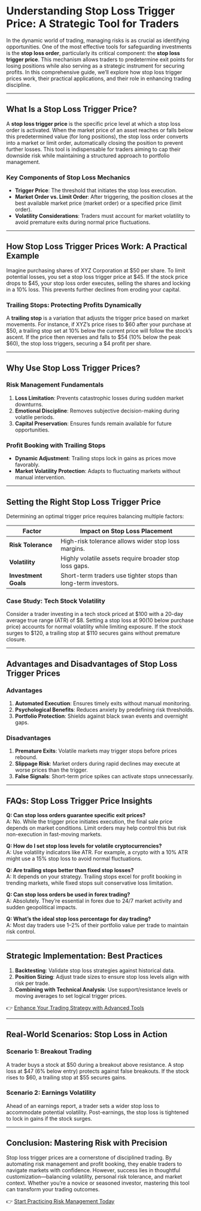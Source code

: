 # Understanding Stop Loss Trigger Price: A Strategic Tool for Traders

In the dynamic world of trading, managing risks is as crucial as identifying opportunities. One of the most effective tools for safeguarding investments is the **stop loss order**, particularly its critical component: the **stop loss trigger price**. This mechanism allows traders to predetermine exit points for losing positions while also serving as a strategic instrument for securing profits. In this comprehensive guide, we’ll explore how stop loss trigger prices work, their practical applications, and their role in enhancing trading discipline.

---

## What Is a Stop Loss Trigger Price?

A **stop loss trigger price** is the specific price level at which a stop loss order is activated. When the market price of an asset reaches or falls below this predetermined value (for long positions), the stop loss order converts into a market or limit order, automatically closing the position to prevent further losses. This tool is indispensable for traders aiming to cap their downside risk while maintaining a structured approach to portfolio management.

### Key Components of Stop Loss Mechanics
- **Trigger Price**: The threshold that initiates the stop loss execution.
- **Market Order vs. Limit Order**: After triggering, the position closes at the best available market price (market order) or a specified price (limit order).
- **Volatility Considerations**: Traders must account for market volatility to avoid premature exits during normal price fluctuations.

---

## How Stop Loss Trigger Prices Work: A Practical Example

Imagine purchasing shares of XYZ Corporation at $50 per share. To limit potential losses, you set a stop loss trigger price at $45. If the stock price drops to $45, your stop loss order executes, selling the shares and locking in a 10% loss. This prevents further declines from eroding your capital.

### Trailing Stops: Protecting Profits Dynamically

A **trailing stop** is a variation that adjusts the trigger price based on market movements. For instance, if XYZ’s price rises to $60 after your purchase at $50, a trailing stop set at 10% below the current price will follow the stock’s ascent. If the price then reverses and falls to $54 (10% below the peak $60), the stop loss triggers, securing a $4 profit per share.

---

## Why Use Stop Loss Trigger Prices?

### Risk Management Fundamentals
1. **Loss Limitation**: Prevents catastrophic losses during sudden market downturns.
2. **Emotional Discipline**: Removes subjective decision-making during volatile periods.
3. **Capital Preservation**: Ensures funds remain available for future opportunities.

### Profit Booking with Trailing Stops
- **Dynamic Adjustment**: Trailing stops lock in gains as prices move favorably.
- **Market Volatility Protection**: Adapts to fluctuating markets without manual intervention.

---

## Setting the Right Stop Loss Trigger Price

Determining an optimal trigger price requires balancing multiple factors:

| Factor                | Impact on Stop Loss Placement                          |
|-----------------------|---------------------------------------------------------|
| **Risk Tolerance**    | High-risk tolerance allows wider stop loss margins.     |
| **Volatility**        | Highly volatile assets require broader stop loss gaps.  |
| **Investment Goals**  | Short-term traders use tighter stops than long-term investors. |

### Case Study: Tech Stock Volatility
Consider a trader investing in a tech stock priced at $100 with a 20-day average true range (ATR) of $8. Setting a stop loss at $90 ($10 below purchase price) accounts for normal volatility while limiting exposure. If the stock surges to $120, a trailing stop at $110 secures gains without premature closure.

---

## Advantages and Disadvantages of Stop Loss Trigger Prices

### Advantages
1. **Automated Execution**: Ensures timely exits without manual monitoring.
2. **Psychological Benefits**: Reduces anxiety by predefining risk thresholds.
3. **Portfolio Protection**: Shields against black swan events and overnight gaps.

### Disadvantages
1. **Premature Exits**: Volatile markets may trigger stops before prices rebound.
2. **Slippage Risk**: Market orders during rapid declines may execute at worse prices than the trigger.
3. **False Signals**: Short-term price spikes can activate stops unnecessarily.

---

## FAQs: Stop Loss Trigger Price Insights

**Q: Can stop loss orders guarantee specific exit prices?**  
A: No. While the trigger price initiates execution, the final sale price depends on market conditions. Limit orders may help control this but risk non-execution in fast-moving markets.

**Q: How do I set stop loss levels for volatile cryptocurrencies?**  
A: Use volatility indicators like ATR. For example, a crypto with a 10% ATR might use a 15% stop loss to avoid normal fluctuations.

**Q: Are trailing stops better than fixed stop losses?**  
A: It depends on your strategy. Trailing stops excel for profit booking in trending markets, while fixed stops suit conservative loss limitation.

**Q: Can stop loss orders be used in forex trading?**  
A: Absolutely. They’re essential in forex due to 24/7 market activity and sudden geopolitical impacts.

**Q: What’s the ideal stop loss percentage for day trading?**  
A: Most day traders use 1–2% of their portfolio value per trade to maintain risk control.

---

## Strategic Implementation: Best Practices

1. **Backtesting**: Validate stop loss strategies against historical data.
2. **Position Sizing**: Adjust trade sizes to ensure stop loss levels align with risk per trade.
3. **Combining with Technical Analysis**: Use support/resistance levels or moving averages to set logical trigger prices.

👉 [Enhance Your Trading Strategy with Advanced Tools](https://bit.ly/okx-bonus)

---

## Real-World Scenarios: Stop Loss in Action

### Scenario 1: Breakout Trading
A trader buys a stock at $50 during a breakout above resistance. A stop loss at $47 (6% below entry) protects against false breakouts. If the stock rises to $60, a trailing stop at $55 secures gains.

### Scenario 2: Earnings Volatility
Ahead of an earnings report, a trader sets a wider stop loss to accommodate potential volatility. Post-earnings, the stop loss is tightened to lock in gains if the stock surges.

---

## Conclusion: Mastering Risk with Precision

Stop loss trigger prices are a cornerstone of disciplined trading. By automating risk management and profit booking, they enable traders to navigate markets with confidence. However, success lies in thoughtful customization—balancing volatility, personal risk tolerance, and market context. Whether you’re a novice or seasoned investor, mastering this tool can transform your trading outcomes.

👉 [Start Practicing Risk Management Today](https://bit.ly/okx-bonus)